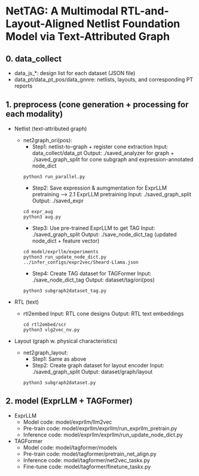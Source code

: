 # NetTAG: A Multimodal RTL-and-Layout-Aligned Netlist Foundation Model via Text-Attributed Graph

## 0. data_collect
 * data_js_*: design list for each dataset (JSON file)
 * data_pt/data_pt_pos/data_gnnre: netlists, layouts, and corresponding PT reports

## 1. preprocess (cone generation + processing for each modality)
 * Netlist (text-attributed graph)
     - net2graph_ori(pos):
         * Step1: netlist-to-graph + register cone extraction
         Input: data_collect/data_pt
         Output: ./saved_analyzer for graph + ./saved_graph_split for cone subgraph and expression-annotated node_dict
         ```
         python3 run_parallel.py
         ``` 
         * Step2: Save expression & aumgmentation for ExprLLM pretraining --> 2.1 ExprLLM pretraining
         Input: ./saved_graph_split
         Output: ./saved_expr
         ```
         cd expr_aug
         python3 aug.py
         ```
         * Step3: Use pre-trained ExprLLM to get TAG
         Input:  ./saved_graph_split
         Output: ./save_node_dict_tag (updated node_dict + feature vector)
         ```
         cd model/exprllm/experiments
         python3 run_update_node_dict.py ../infer_configs/expr2vec/Sheard-Llama.json
         ```
         * Step4: Create TAG dataset for TAGFormer
         Input: ./save_node_dict_tag
         Output: dataset/tag/ori(pos)
         ```
         python3 subgraph2dataset_tag.py
         ```
 * RTL (text)
     - rtl2embed
       Input: RTL cone designs
       Output: RTL text embeddings
       ```
       cd rtl2embed/scr
       python3 vlg2vec_nv.py
       ```

 * Layout (graph w. physical characteristics)
     - net2graph_layout:
         * Step1: Same as above
         * Step2: Create graph dataset for layout encoder
         Input: ./saved_graph_split
         Output: dataset/graph/layout
         ```
         python3 subgraph2dataset.py
         ```
## 2. model (ExprLLM + TAGFormer)
 * ExprLLM
   - Model code: model/exprllm/llm2vec
   - Pre-train code: model/exprllm/exprllm/run_exprllm_pretrain.py
   - Inference code: model/exprllm/exprllm/run_update_node_dict.py
 * TAGFormer
   - Model code: model/tagformer/models
   - Pre-train code: model/tagformer/pretrain_net_align.py
   - Inference code: model/tagformer/net2vec_taskx.py
   - Fine-tune code: model/tagformer/finetune_taskx.py
    

